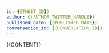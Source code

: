```yaml
---
id: {{TWEET_ID}}
author: {{AUTHOR_TWITTER_HANDLE}}
published_date: {{PUBLISHED_DATE}}
conversation_id: {{CONVERSATION_ID}}
---
```

{{CONTENT}}
